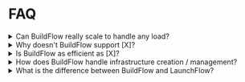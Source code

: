 # FAQ

<details className="clear">
    <summary mdxType="summary">Can BuildFlow really scale to handle any load?</summary>
    We haven't tested BuildFlow with every possible traffic pattern. But BuildFlow's runtime is built on top of Ray which has been shown to be able to scale to massive workloads. We're confident with the right tuning it should be able to handle the vast majority of use cases. If you have any specific questions or use cases we would love to hear more about it in our <a href="https://discordapp.com/invite/wz7fjHyrCA">discord server</a>!

</details>


<details className="clear">
    <summary mdxType="summary">Why doesn't BuildFlow support [X]?</summary>
    Content

</details>

<details className="clear">
    <summary mdxType="summary">Is BuildFlow as efficient as [X]?</summary>
    With BuildFlow we have been focused on developer experience and correctness. We want someone to be able to be able to get started with BuildFlow in a matter of minutes without having to worry about the correctness of the underlying runtime. At the same time we chose to build our runtime on top of <a href="https://www.ray.io">Ray</a> which has shown to be one of the most powerfull distributed computing frameworks available. So as we continue to improve BuildFlow you can expect to see it become more and more effecient.

</details>

<details className="clear">
    <summary mdxType="summary">How does BuildFlow handle infrastructure creation / management?</summary>
    BuildFlow resource orchestration is built on top of <a href="https://www.pulumi.com">Pulumi</a>. BuildFlow is not opinionated about how you manage your Pulumi stack and encourages you to use <a href="https://www.pulumi.com/product/pulumi-cloud/">Pulumi Cloud</a> or any other form of <a href="https://www.pulumi.com/docs/concepts/state/#using-a-self-managed-backend">remote stack storage.</a>
</details>


<details className="clear">
    <summary mdxType="summary">What is the difference between BuildFlow and LaunchFlow?</summary>
    BuildFlow is an open source framework for designing and building your application. LaunchFlow is a serverless platform that allows you to instantly deploy your BuildFlow application to the cloud.

</details>




<!-- <Details className="clear">
    <summary mdxType="summary">Why isn't BuidFlow as effecient as system [X]?</summary>

    CONTENT
</Details>

<Details className="clear">
    <summary mdxType="summary">How does BuildFlow integrate with Ray?</summary>

    CONTENT
</Details>

<Details className="clear">
    <summary mdxType="summary">How does BuildFlow integrate with Pulumi?</summary>

    CONTENT
</Details>

<Details className="clear">
    <summary mdxType="summary">What is the difference between BuildFlow and LaunchFlow?</summary>

    TODO
</Details> -->